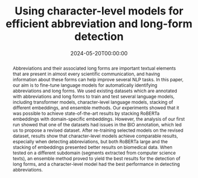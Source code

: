 ---
title: "Using character-level models for efficient abbreviation and long-form detection"
date: 2024-05-20T00:00:00
authors: ["Leonardo Zilio", "Shenbin Qian", "Diptesh Kanojia", "Constantin Orasan"]
publication_types: ["1"]
abstract: "Abbreviations and their associated long forms are important textual elements that are present in almost every scientific communication, and having information about these forms can help improve several NLP tasks. In this paper, our aim is to fine-tune language models for automatically identifying abbreviations and long forms. We used existing datasets which are annotated with abbreviations and long forms to train and test several language models, including transformer models, character-level language models, stacking of different embeddings, and ensemble methods. Our experiments showed that it was possible to achieve state-of-the-art results by stacking RoBERTa embeddings with domain-specific embeddings. However, the analysis of our first run showed that one of the datasets had issues in the BIO annotation, which led us to propose a revised dataset. After re-training selected models on the revised dataset, results show that character-level models achieve comparable results, especially when detecting abbreviations, but both RoBERTa large and the stacking of embeddings presented better results on biomedical data. When tested on a different subdomain (segments extracted from computer science texts), an ensemble method proved to yield the best results for the detection of long forms, and a character-level model had the best performance in detecting abbreviations."
featured: false
publication: "*Proceedings of the 2024 Joint International Conference on Computational Linguistics, Language Resources and Evaluation (LREC-COLING 2024)*"
url_pdf: "https://aclanthology.org/2024.lrec-main.270.pdf"
url_code: "https://github.com/surrey-nlp/PLODv2-CLM4AbbrDetection"
url_dataset: "https://huggingface.co/collections/surrey-nlp/plod-v2"
tags: ["abbreviation detection", "character-level models", "NLP", "biomedical text"]
---